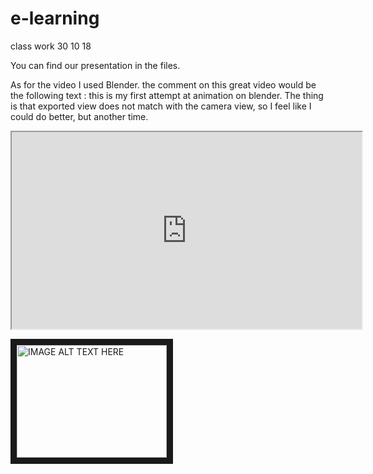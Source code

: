 # e-learning
class work 30 10 18

You can find our presentation in the files.

As for the video I used Blender. the comment on this great video would be the following text :
this is my first attempt at animation on blender. The thing is that exported view does not match with the camera view, so I feel like I could do better, but another time.
<iframe width="560" height="315" src="https://youtu.be/MLIvTSKfy1w" ></iframe>


<a href="http://www.youtube.com/watch?feature=player_embedded&v=MLIvTSKfy1w
" target="_blank"><img src="http://img.youtube.com/vi/MLIvTSKfy1w/0.jpg" 
alt="IMAGE ALT TEXT HERE" width="240" height="180" border="10" /></a>
